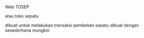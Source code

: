 Web TOSEP

atau toko sepatu

dibuat untuk melakukan transaksi pembelian sepatu
dibuat dengan sesederhana mungkin
